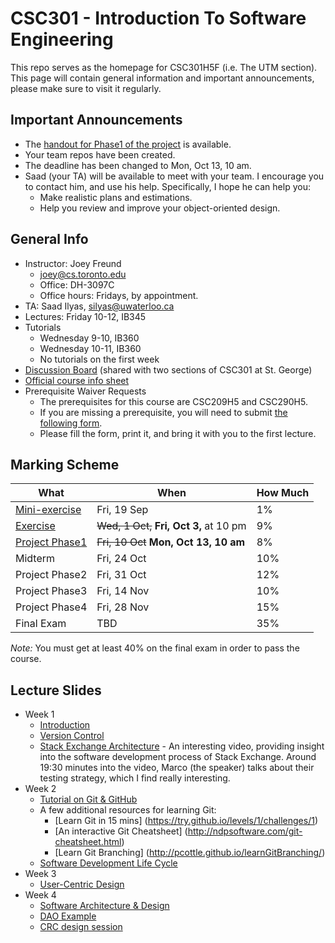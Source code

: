 # CSC301 - Introduction To Software Engineering #

This repo serves as the homepage for CSC301H5F (i.e. The UTM section).
This page will contain general information and important announcements, please make sure to visit it regularly.

## Important Announcements

 * The [handout for Phase1 of the project](Phase1Handout.md) is available.
 * Your team repos have been created.
 * The deadline has been changed to Mon, Oct 13, 10 am.
 * Saad (your TA) will be available to meet with your team. I encourage you to contact him, and use his help. Specifically, I hope he can help you:
   * Make realistic plans and estimations.
   * Help you review and improve your object-oriented design.
 



## General Info ##

 
 * Instructor: Joey Freund
   * joey@cs.toronto.edu
   * Office: DH-3097C
   * Office hours: Fridays, by appointment.
 * TA: Saad Ilyas, silyas@uwaterloo.ca
 * Lectures: Friday 10-12, IB345
 * Tutorials
   * Wednesday 9-10, IB360
   * Wednesday 10-11, IB360
   * No tutorials on the first week
 * [Discussion Board](http://piazza.com/utoronto.ca/fall2014/csc301/) (shared with two sections of CSC301 at St. George)
 * [Official course info sheet](InfoSheet.pdf)
 * Prerequisite Waiver Requests
   * The prerequisites for this course are CSC209H5 and CSC290H5.
   * If you are missing a prerequisite, you will need to submit [the following form](http://www.utm.utoronto.ca/math-cs-stats/sites/files/math-cs-stats/public/users/yeyvette/PrereqCoreqForm-20129.pdf).
   * Please fill the form, print it, and bring it with you to the first lecture.


## Marking Scheme ##

What | When | How Much
--- | --- | ---
[Mini-exercise](https://github.com/csc301-fall2014/mini-exercise/tree/utm-section)  | Fri, 19 Sep | 1%
[Exercise](exercise1.md)       | ~~Wed, 1 Oct,~~ __Fri, Oct 3,__ at 10 pm | 9%
[Project Phase1](Phase1Handout.md) | ~~Fri, 10 Oct~~ __Mon, Oct 13, 10 am__ | 8% 
Midterm        | Fri, 24 Oct | 10%
Project Phase2 | Fri, 31 Oct | 12%
Project Phase3 | Fri, 14 Nov | 10% 
Project Phase4 | Fri, 28 Nov | 15% 
Final Exam     | TBD         | 35%

*Note:* You must get at least 40% on the final exam in order to pass the course.


## Lecture Slides ##

 * Week 1
   * [Introduction](https://docs.google.com/presentation/d/1GxXrhDkeFBAO_SOWqgMIeQfpNeZdMHIll6R3PJkvBP4/edit?usp=sharing)
   * [Version Control](https://docs.google.com/presentation/d/1TILN1mCvZSlhN_ZSDYvpyCLIB9exEj_8VNRlxaBo8Lk/edit?usp=sharing)
   * [Stack Exchange Architecture](https://www.youtube.com/watch?v=rkVvxgdY9F8) - An interesting video, providing insight into the software development process of Stack Exchange. Around 19:30 minutes into the video, Marco (the speaker) talks about their testing strategy, which I find really interesting.
 * Week 2
   * [Tutorial on Git & GitHub](https://github.com/csc301-fall2014/Tutorial1)
   * A few additional resources for learning Git:
     * [Learn Git in 15 mins] (https://try.github.io/levels/1/challenges/1)
     * [An interactive Git Cheatsheet] (http://ndpsoftware.com/git-cheatsheet.html)
     * [Learn Git Branching] (http://pcottle.github.io/learnGitBranching/)
   * [Software Development Life Cycle](https://docs.google.com/presentation/d/1cSps1xrdWnRCSvuDq5_3CST5HEc0k_nz4NkSsszThTs/edit?usp=sharing)
 * Week 3
   * [User-Centric Design](https://docs.google.com/presentation/d/17jIrffuu78dUq_fd4ukuH9L3xPvWo3TN2b28jYHhILA/edit?usp=sharing)
 * Week 4
   * [Software Architecture & Design](https://docs.google.com/presentation/d/1djBbiUoo_68UH-mdd2EeJbXqAS5A5_3_G1WxnO6aAp8/edit?usp=sharing)
   * [DAO Example](https://github.com/csc301-fall2014/DAOExample)
   * [CRC design session](week4-crc-session.md)

